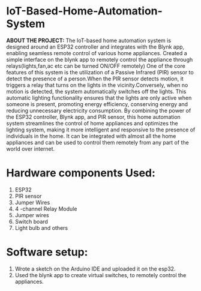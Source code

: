 # IoT-Based-Home-Automation-System
**ABOUT THE PROJECT:**
The IoT-based home automation system is designed around an ESP32 controller and integrates with the Blynk app, enabling seamless remote control of various home appliances.
Created a simple interface on the blynk app to remotely control the appliance through relays(lights,fan,ac etc can be turned ON/OFF remotely) 
One of the core features of this system is the utilization of a Passive Infrared (PIR) sensor to detect the presence of a person.When the PIR sensor detects motion, it triggers a relay that turns on the lights in the vicinity.Conversely, when no motion is detected, the system automatically switches off the lights.
This automatic lighting functionality ensures that the lights are only active when someone is present, promoting energy efficiency, conserving energy and reducing unnecessary electricity consumption.
By combining the power of the ESP32 controller, Blynk app, and PIR sensor, this home automation system streamlines the control of home appliances and optimizes the lighting system, making it more intelligent and responsive to the presence of individuals in the home. It can be integrated with almost all the home appliances and can be used to control them remotely from any part of the world over internet.
# Hardware components Used:
1.	ESP32
2.	PIR sensor
3.	Jumper Wires
4.	4 -channel Relay Module
5.	Jumper wires
6.	Switch board
7.	Light bulb and others
# Software setup:
1.	Wrote a sketch on the Arduino IDE and uploaded it  on the esp32.
2.	Used the blynk app to create virtual switches, to remotely control the appliances.


	
